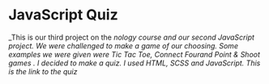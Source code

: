 # **JavaScript Quiz**
_This is our third project on the _nology course and our second JavaScript project._
_We were challenged to make a game of our choosing. Some examples we were given were Tic Tac Toe, Connect Fourand Point & Shoot games . I decided to make a quiz._
_I used HTML, SCSS and JavaScript._
_This is the link to the quiz_


